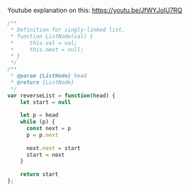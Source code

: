 Youtube explanation on this: https://youtu.be/JfWYJolU7RQ


```js
/**
 * Definition for singly-linked list.
 * function ListNode(val) {
 *     this.val = val;
 *     this.next = null;
 * }
 */
/**
 * @param {ListNode} head
 * @return {ListNode}
 */
var reverseList = function(head) {
    let start = null
    
    let p = head
    while (p) {
      const next = p
      p = p.next
      
      next.next = start
      start = next
    }
    
    return start
};
```
